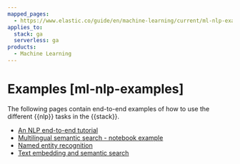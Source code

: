```yaml
---
mapped_pages:
  - https://www.elastic.co/guide/en/machine-learning/current/ml-nlp-examples.html
applies_to:
  stack: ga
  serverless: ga
products:
  - Machine Learning
---
```


# Examples [ml-nlp-examples]

The following pages contain end-to-end examples of how to use the different {{nlp}} tasks in the {{stack}}.

* [An NLP end-to-end tutorial](nlp-end-to-end-tutorial.md)
* [Multilingual semantic search - notebook example](https://colab.research.google.com/github/elastic/elasticsearch-labs/blob/main/notebooks/search/04-multilingual.ipynb)
* [Named entity recognition](ml-nlp-ner-example.md)
* [Text embedding and semantic search](ml-nlp-text-emb-vector-search-example.md)
